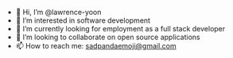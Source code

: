 - 👋 Hi, I’m @lawrence-yoon
- 👀 I’m interested in software development
- 🌱 I’m currently looking for employment as a full stack developer
- 💞️ I’m looking to collaborate on open source applications
- 📫 How to reach me: sadpandaemoji@gmail.com

